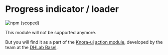 # Progress indicator / loader
![npm (scoped)](https://img.shields.io/npm/v/@knora/progress-indicator.svg)

This module will not be supported anymore.

But you will find it as a part of the [Knora-ui](https://github.com/dhlab-basel/Knora-ui) [action module](https://www.npmjs.com/package/@knora/action), developed by the team at the [DHLab Basel](http://dhlab.unibas.ch).


